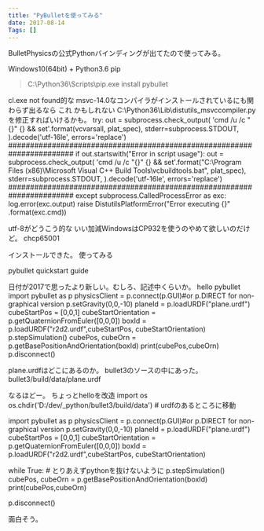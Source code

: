 ```yaml
---
title: "PyBulletを使ってみる"
date: 2017-08-14
Tags: []
---
```


BulletPhysicsの公式Pythonバインディングが出てたので使ってみる。

Windows10(64bit) + Python3.6
pip
> C:\Python36\Scripts\pip.exe install pybullet

cl.exe not found的な
msvc-14.0なコンパイラがインストールされているにも関わらず出るなら
これ
かもしれない
C:\Python36\Lib\distutils\_msvccompiler.pyを修正すればいけるかも。
    try:
        out = subprocess.check_output(
            'cmd /u /c "{}" {} && set'.format(vcvarsall, plat_spec),
            stderr=subprocess.STDOUT,
        ).decode('utf-16le', errors='replace')
        #######################################################################
        if out.startswith("Error in script usage"):
            out = subprocess.check_output(
                'cmd /u /c "{}" {} && set'.format("C:\\Program Files (x86)\\Microsoft Visual C++ Build Tools\\vcbuildtools.bat", plat_spec),
                stderr=subprocess.STDOUT,
            ).decode('utf-16le', errors='replace')
        #######################################################################
    except subprocess.CalledProcessError as exc:
        log.error(exc.output)
        raise DistutilsPlatformError("Error executing {}"
                .format(exc.cmd))

utf-8がどうこう的な
いい加減WindowsはCP932を使うのやめて欲しいのだけど。
chcp65001

インストールできた。
使ってみる

pybullet quickstart guide

日付が2017で思ったより新しい。むしろ、記述中くらいか。
hello pybullet
import pybullet as p
physicsClient = p.connect(p.GUI)#or p.DIRECT for non-graphical version
p.setGravity(0,0,-10)
planeId = p.loadURDF("plane.urdf")
cubeStartPos = [0,0,1]
cubeStartOrientation = p.getQuaternionFromEuler([0,0,0])
boxId = p.loadURDF("r2d2.urdf",cubeStartPos, cubeStartOrientation)
p.stepSimulation()
cubePos, cubeOrn = p.getBasePositionAndOrientation(boxId)
print(cubePos,cubeOrn)
p.disconnect()

plane.urdfはどこにあるのか。
bullet3のソースの中にあった。bullet3/build/data/plane.urdf
<?xml version="0.0" ?>
<robot name="plane">
  <link name="planeLink">
  <contact>
      <lateral_friction value="1"/>
  </contact>
    <inertial>
      <origin rpy="0 0 0" xyz="0 0 0"/>
       <mass value=".0"/>
       <inertia ixx="0" ixy="0" ixz="0" iyy="0" iyz="0" izz="0"/>
    </inertial>
    <visual>
      <origin rpy="0 0 0" xyz="0 0 0"/>
      <geometry>
                <mesh filename="plane.obj" scale="1 1 1"/>
      </geometry>
       <material name="white">
        <color rgba="1 1 1 1"/>
      </material>
    </visual>
    <collision>
      <origin rpy="0 0 0" xyz="0 0 -5"/>
      <geometry>
        <box size="30 30 10"/>
      </geometry>
    </collision>
  </link>
</robot>

なるほどー。
ちょっとhelloを改造
import os
os.chdir('D:/dev/_python/bullet3/build/data') # urdfのあるところに移動

import pybullet as p
physicsClient = p.connect(p.GUI)#or p.DIRECT for non-graphical version
p.setGravity(0,0,-10)
planeId = p.loadURDF("plane.urdf")
cubeStartPos = [0,0,1]
cubeStartOrientation = p.getQuaternionFromEuler([0,0,0])
boxId = p.loadURDF("r2d2.urdf",cubeStartPos, cubeStartOrientation)

while True: # とりあえずpythonを抜けないように
    p.stepSimulation()
    cubePos, cubeOrn = p.getBasePositionAndOrientation(boxId)
    print(cubePos,cubeOrn)

p.disconnect()


面白そう。
